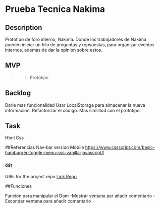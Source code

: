 # Prueba Tecnica Nakima

## Description

Prototipo de foro interno, Nakima. Donde los trabajadores de Nakima pueden iniciar un hilo de preguntas y repsuestas, para organizar eventos internos, ademas de dar la opinion sobre estos.

## MVP
>> Prototipo 




## Backlog
Darle mas funcionalidad 
Usar LocalStorage para almacenar la nueva informacion.
Refactorizar el codigo.
Mas similitud con el prototipo.



## Task
Html 
Css 

##Referencias
Nav-bar version Mobile
https://www.cssscript.com/basic-hamburger-toggle-menu-css-vanilla-javascript/)


### Git
URls for the project repo 
[Link Repo](https://github.com/Fuvanbuh/PT-Gerard-Funes)



##Funciones

Funcion para manipular el Dom
  -Mostrar ventana par añadir comentario
  -Esconder ventana para añadir comentario
  
